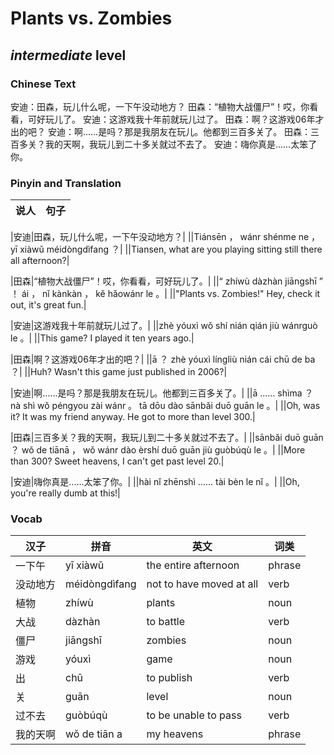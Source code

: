 # Plants vs. Zombies
## *intermediate* level

### Chinese Text
安迪：田森，玩儿什么呢，一下午没动地方？
田森：“植物大战僵尸”！哎，你看看，可好玩儿了。
安迪：这游戏我十年前就玩儿过了。
田森：啊？这游戏06年才出的吧？
安迪：啊......是吗？那是我朋友在玩儿。他都到三百多关了。
田森：三百多关？我的天啊，我玩儿到二十多关就过不去了。
安迪：嗨你真是......太笨了你。

### Pinyin and Translation
|说人|句子|
|----|----|

|安迪|田森，玩儿什么呢，一下午没动地方？|
||Tiánsēn ， wánr shénme ne ， yī xiàwǔ méidòngdìfang ？|
||Tiansen, what are you playing sitting still there all afternoon?|

|田森|“植物大战僵尸”！哎，你看看，可好玩儿了。|
||“ zhíwù dàzhàn jiāngshī ” ！ ái ， nǐ kànkàn ， kě hǎowánr le 。|
||"Plants vs. Zombies!" Hey, check it out, it's great fun.|

|安迪|这游戏我十年前就玩儿过了。|
||zhè yóuxì wǒ shí nián qián jiù wánrguò le 。|
||This game? I played it ten years ago.|

|田森|啊？这游戏06年才出的吧？|
||ā ？ zhè yóuxì língliù nián cái chū de ba ？|
||Huh? Wasn't this game just published in 2006?|

|安迪|啊......是吗？那是我朋友在玩儿。他都到三百多关了。|
||ā ...... shìma ？ nà shì wǒ péngyou zài wánr 。 tā dōu dào sānbǎi duō guān le 。|
||Oh, was it? It was my friend anyway. He got to more than level 300.|

|田森|三百多关？我的天啊，我玩儿到二十多关就过不去了。|
||sānbǎi duō guān ？ wǒ de tiānā ， wǒ wánr dào èrshí duō guān jiù guòbúqù le 。|
||More than 300? Sweet heavens, I can't get past level 20.|

|安迪|嗨你真是......太笨了你。|
||hài nǐ zhēnshì ...... tài bèn le nǐ 。|
||Oh, you're really dumb at this!|
### Vocab
|汉子|拼音|英文|词类|
|----|----|----|----|
|一下午|yī xiàwǔ|the entire afternoon|phrase|
|没动地方|méidòngdìfang|not to have moved at all|verb|
|植物|zhíwù|plants|noun|
|大战|dàzhàn|to battle|verb|
|僵尸|jiāngshī|zombies|noun|
|游戏|yóuxì|game|noun|
|出|chū|to publish|verb|
|关|guān|level|noun|
|过不去|guòbúqù|to be unable to pass|verb|
|我的天啊|wǒ de tiān a|my heavens|phrase|
